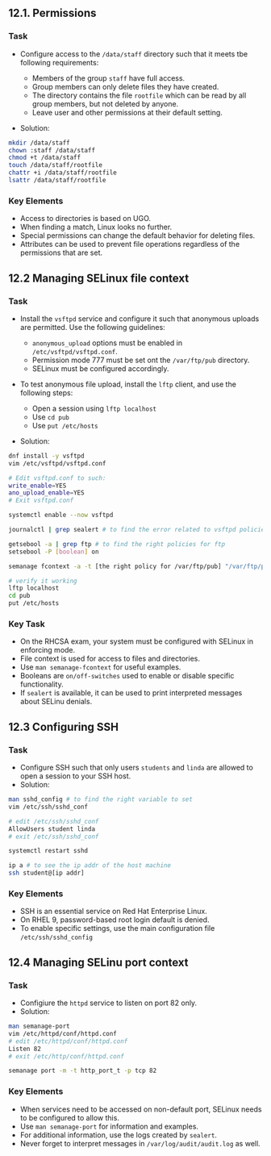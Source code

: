 ## 12.1. Permissions
### Task
- Configure access to the `/data/staff` directory such that it meets tbe following requirements:
    - Members of the group `staff` have full access.
    - Group members can only delete files they have created.
    - The directory contains the file `rootfile` which can be read by all group members, but not deleted by anyone.
    - Leave user and other permissions at their default setting. 

- Solution:

```bash
mkdir /data/staff
chown :staff /data/staff
chmod +t /data/staff
touch /data/staff/rootfile
chattr +i /data/staff/rootfile
lsattr /data/staff/rootfile
```

### Key Elements
- Access to directories is based on UGO.
- When finding a match, Linux looks no further.
- Special permissions can change the default behavior for deleting files.
- Attributes can be used to prevent file operations regardless of the permissions that are set.

## 12.2 Managing SELinux file context
### Task
- Install the `vsftpd` service and configure it such that anonymous uploads are permitted. Use the following guidelines:
    - `anonymous_upload` options must be enabled in `/etc/vsftpd/vsftpd.conf`.
    - Permission mode 777 must be set ont the `/var/ftp/pub` directory.
    - SELinux must be configured accordingly.
- To test anonymous file upload, install the `lftp` client, and use the following steps:
    - Open a session using `lftp localhost`
    - Use `cd pub`
    - Use `put /etc/hosts`

- Solution:
```bash
dnf install -y vsftpd
vim /etc/vsftpd/vsftpd.conf

# Edit vsftpd.conf to such:
write_enable=YES
ano_upload_enable=YES
# Exit vsftpd.conf

systemctl enable --now vsftpd

journalctl | grep sealert # to find the error related to vsftpd policies unmatching

getsebool -a | grep ftp # to find the right policies for ftp
setsebool -P [boolean] on

semanage fcontext -a -t [the right policy for /var/ftp/pub] "/var/ftp/pub(/.*)?"

# verify it working
lftp localhost
cd pub
put /etc/hosts
```

### Key Task
- On the RHCSA exam, your system must be configured with SELinux in enforcing mode.
- File context is used for access to files and directories.
- Use `man semanage-fcontext` for useful examples.
- Booleans are `on/off-switches` used to enable or disable specific functionality.
- If `sealert` is available, it can be used to print interpreted messages about SELinu denials.

## 12.3 Configuring SSH
### Task
- Configure SSH such that only users `students` and `linda` are allowed to open a session to your SSH host.
- Solution:

```bash
man sshd_config # to find the right variable to set
vim /etc/ssh/sshd_conf

# edit /etc/ssh/sshd_conf
AllowUsers student linda
# exit /etc/ssh/sshd_conf

systemctl restart sshd

ip a # to see the ip addr of the host machine
ssh student@[ip addr]
```
### Key Elements
- SSH is an essential service on Red Hat Enterprise Linux.
- On RHEL 9, password-based root login default is denied.
- To enable specific settings, use the main configuration file `/etc/ssh/sshd_config`

## 12.4 Managing SELinu port context
### Task
- Configiure the `httpd` service to listen on port 82 only.
- Solution:

```bash
man semanage-port
vim /etc/httpd/conf/httpd.conf
# edit /etc/httpd/conf/httpd.conf
Listen 82
# exit /etc/http/conf/httpd.conf

semanage port -m -t http_port_t -p tcp 82
```
### Key Elements
- When services need to be accessed on non-default port, SELinux needs to be configured to allow this.
- Use `man semanage-port` for information and examples.
- For additional information, use the logs created by `sealert`.
- Never forget to interpret messages in `/var/log/audit/audit.log` as well.
